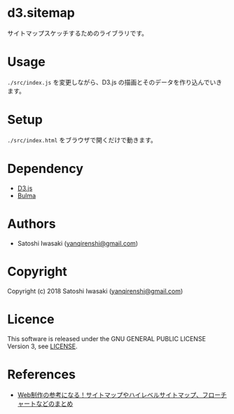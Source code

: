 # d3.sitemap

サイトマップスケッチするためのライブラリです。

# Usage

`./src/index.js` を変更しながら、D3.js の描画とそのデータを作り込んでいきます。


# Setup

`./src/index.html` をブラウザで開くだけで動きます。

# Dependency

- [D3.js](https://d3js.org/)
- [Bulma](https://bulma.io/)


# Authors

+ Satoshi Iwasaki (yanqirenshi@gmail.com)

# Copyright

Copyright (c) 2018 Satoshi Iwasaki (yanqirenshi@gmail.com)

# Licence

This software is released under the GNU GENERAL PUBLIC LICENSE Version 3, see [LICENSE](http://www.gnu.org/licenses/gpl-3.0.txt).


# References

- [Web制作の参考になる！サイトマップやハイレベルサイトマップ、フローチャートなどのまとめ](https://coliss.com/articles/build-websites/operation/work/awesome-sitemap-and-flowchart.html)
